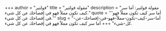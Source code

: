 +++
author = "فولتير"
title = "مقولة فولتير"
description = "مقولة فولتير: أما سر كيف تكون مملاً فهو في إفصاحك عن كل شيء."
quote = '''أما سر كيف تكون مملاً فهو في إفصاحك عن كل شيء.''' 
slug = "أما-سر-كيف-تكون-مملاً-فهو-في-إفصاحك-عن-كل-شيء"
+++
أما سر كيف تكون مملاً فهو في إفصاحك عن كل شيء.
